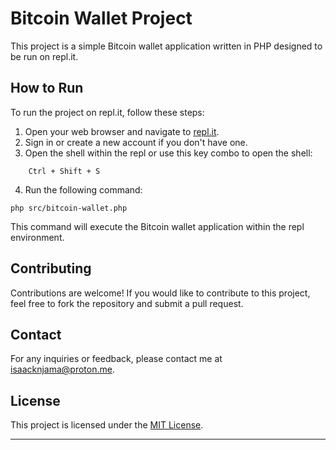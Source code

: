 # Bitcoin Wallet Project

This project is a simple Bitcoin wallet application written in PHP designed to be run on repl.it.

## How to Run

To run the project on repl.it, follow these steps:

1. Open your web browser and navigate to [repl.it](https://replit.com/@isaacknjama/BIP-32-Wallet).
2. Sign in or create a new account if you don't have one.
3. Open the shell within the repl or use this key combo to open the shell:

```
    Ctrl + Shift + S
```

4. Run the following command:

```shell
php src/bitcoin-wallet.php
```

This command will execute the Bitcoin wallet application within the repl environment.

## Contributing

Contributions are welcome! If you would like to contribute to this project, feel free to fork the repository and submit a pull request.

## Contact
For any inquiries or feedback, please contact me at isaacknjama@proton.me.

## License

This project is licensed under the [MIT License](LICENSE).

---
